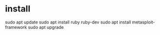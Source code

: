 # install

sudo apt update
sudo apt install ruby ruby-dev
sudo apt install metasploit-framework
sudo apt upgrade
